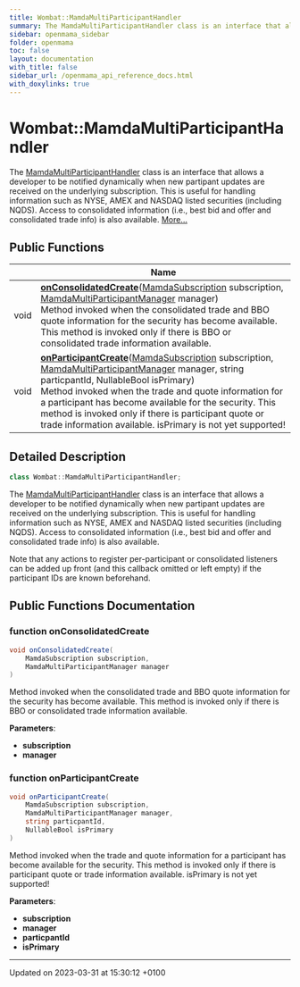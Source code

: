 ```yaml
---
title: Wombat::MamdaMultiParticipantHandler
summary: The MamdaMultiParticipantHandler class is an interface that allows a developer to be notified dynamically when new partipant updates are received on the underlying subscription. This is useful for handling information such as NYSE, AMEX and NASDAQ listed securities (including NQDS). Access to consolidated information (i.e., best bid and offer and consolidated trade info) is also available. 
sidebar: openmama_sidebar
folder: openmama
toc: false
layout: documentation
with_title: false
sidebar_url: /openmama_api_reference_docs.html
with_doxylinks: true
---
```


# Wombat::MamdaMultiParticipantHandler



The [MamdaMultiParticipantHandler]() class is an interface that allows a developer to be notified dynamically when new partipant updates are received on the underlying subscription. This is useful for handling information such as NYSE, AMEX and NASDAQ listed securities (including NQDS). Access to consolidated information (i.e., best bid and offer and consolidated trade info) is also available.  [More...](#detailed-description)

## Public Functions

|                | Name           |
| -------------- | -------------- |
| void | **[onConsolidatedCreate](interfaceWombat_1_1MamdaMultiParticipantHandler.html#function-onconsolidatedcreate)**([MamdaSubscription](classWombat_1_1MamdaSubscription.html) subscription, [MamdaMultiParticipantManager](classWombat_1_1MamdaMultiParticipantManager.html) manager)<br>Method invoked when the consolidated trade and BBO quote information for the security has become available. This method is invoked only if there is BBO or consolidated trade information available.  |
| void | **[onParticipantCreate](interfaceWombat_1_1MamdaMultiParticipantHandler.html#function-onparticipantcreate)**([MamdaSubscription](classWombat_1_1MamdaSubscription.html) subscription, [MamdaMultiParticipantManager](classWombat_1_1MamdaMultiParticipantManager.html) manager, string particpantId, NullableBool isPrimary)<br>Method invoked when the trade and quote information for a participant has become available for the security. This method is invoked only if there is participant quote or trade information available. isPrimary is not yet supported!  |

## Detailed Description

```csharp
class Wombat::MamdaMultiParticipantHandler;
```

The [MamdaMultiParticipantHandler]() class is an interface that allows a developer to be notified dynamically when new partipant updates are received on the underlying subscription. This is useful for handling information such as NYSE, AMEX and NASDAQ listed securities (including NQDS). Access to consolidated information (i.e., best bid and offer and consolidated trade info) is also available. 

Note that any actions to register per-participant or consolidated listeners can be added up front (and this callback omitted or left empty) if the participant IDs are known beforehand. 

## Public Functions Documentation

### function onConsolidatedCreate

```csharp
void onConsolidatedCreate(
    MamdaSubscription subscription,
    MamdaMultiParticipantManager manager
)
```

Method invoked when the consolidated trade and BBO quote information for the security has become available. This method is invoked only if there is BBO or consolidated trade information available. 

**Parameters**: 

  * **subscription** 
  * **manager** 


### function onParticipantCreate

```csharp
void onParticipantCreate(
    MamdaSubscription subscription,
    MamdaMultiParticipantManager manager,
    string particpantId,
    NullableBool isPrimary
)
```

Method invoked when the trade and quote information for a participant has become available for the security. This method is invoked only if there is participant quote or trade information available. isPrimary is not yet supported! 

**Parameters**: 

  * **subscription** 
  * **manager** 
  * **particpantId** 
  * **isPrimary** 


-------------------------------

Updated on 2023-03-31 at 15:30:12 +0100